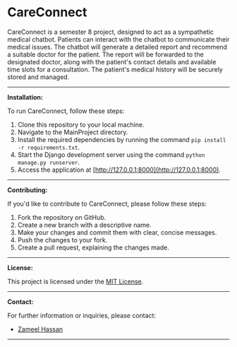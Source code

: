 # CareConnect

CareConnect is a semester 8 project, designed to act as a sympathetic medical chatbot. Patients can interact with the chatbot to communicate their medical issues. The chatbot will generate a detailed report and recommend a suitable doctor for the patient. The report will be forwarded to the designated doctor, along with the patient's contact details and available time slots for a consultation. The patient's medical history will be securely stored and managed.

---

**Installation:**

To run CareConnect, follow these steps:

1. Clone this repository to your local machine.
2. Navigate to the MainProject directory.
3. Install the required dependencies by running the command `pip install -r requirements.txt`.
4. Start the Django development server using the command `python manage.py runserver`.
5. Access the application at [http://127.0.0.1:8000](http://127.0.0.1:8000).
<!-- 
---

**Usage:**

1. Visit the homepage and interact with the chatbot.
2. Describe your medical issue in detail.
3. The chatbot will generate a comprehensive report.
4. Review the report and confirm the submission.
5. The system will recommend a suitable doctor for your case.
6. The report will be sent to the designated doctor, along with your contact details and available time slots.
7. The doctor will reach out to schedule a consultation. -->

---

**Contributing:**

If you'd like to contribute to CareConnect, please follow these steps:

1. Fork the repository on GitHub.
2. Create a new branch with a descriptive name.
3. Make your changes and commit them with clear, concise messages.
4. Push the changes to your fork.
5. Create a pull request, explaining the changes made.

---

**License:**

This project is licensed under the [MIT License](LICENSE).

---

**Contact:**

For further information or inquiries, please contact:

- [Zameel Hassan](mailto:zameelhassan2024@cs.ajce.in)

---